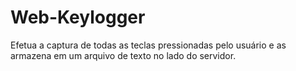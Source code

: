 # Web-Keylogger
Efetua a captura de todas as teclas pressionadas pelo usuário e as armazena em um arquivo de texto no lado do servidor.

